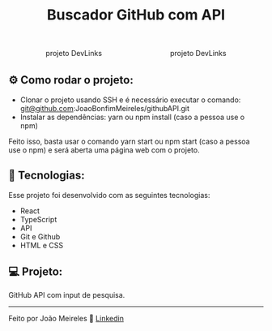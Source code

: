 <h1 align="center"> Buscador GitHub com API </h1>

<br>

<p align="center">
  <img alt="projeto DevLinks" src="/public/assets/search.png" width="48%" height="17rem">
    <img alt="projeto DevLinks" src="/public/assets/profile.png" width="48%" height="17rem">
</p>

## ⚙️ Como rodar o projeto:

- Clonar o projeto usando SSH e é necessário executar o comando: git@github.com:JoaoBonfimMeireles/githubAPI.git
- Instalar as dependências: yarn ou npm install (caso a pessoa use o npm)

Feito isso, basta usar o comando yarn start ou npm start (caso a pessoa use o npm) e será aberta uma página web com o projeto.

## 🚀 Tecnologias:

Esse projeto foi desenvolvido com as seguintes tecnologias:

- React
- TypeScript
- API
- Git e Github
- HTML e CSS

## 💻 Projeto:

GitHub API com input de pesquisa.

---

Feito por João Meireles :wave: [Linkedin](https://www.linkedin.com/in/jpw-meireles/)